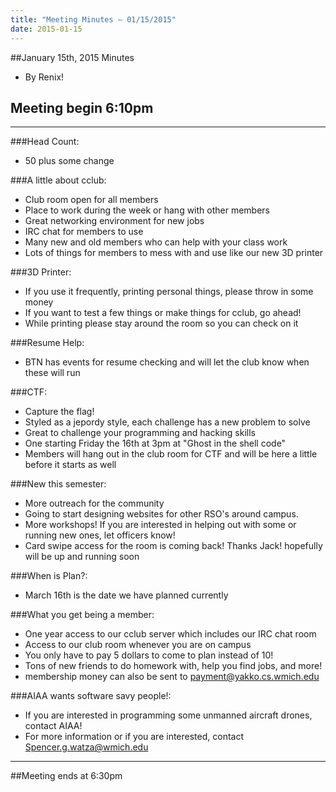 ```yaml
---
title: "Meeting Minutes – 01/15/2015"
date: 2015-01-15
---
```

##January 15th, 2015 Minutes
* By Renix!

## Meeting begin 6:10pm

 - - -

###Head Count: 
* 50 plus some change

###A little about cclub:
* Club room open for all members
* Place to work during the week or hang with other members
* Great networking environment for new jobs
* IRC chat for members to use
* Many new and old members who can help with your class work
* Lots of things for members to mess with and use like our new 3D printer

###3D Printer:
* If you use it frequently, printing personal things, please throw in some money
* If you want to test a few things or make things for cclub, go ahead!
* While printing please stay around the room so you can check on it

###Resume Help:
* BTN has events for resume checking and will let the club know when these will run

###CTF:
* Capture the flag! 
* Styled as a jepordy style, each challenge has a new problem to solve
* Great to challenge your programming and hacking skills
* One starting Friday the 16th at 3pm at "Ghost in the shell code"
* Members will hang out in the club room for CTF and will be here a little before it starts as well

###New this semester:
* More outreach for the community 
* Going to start designing websites for other RSO's around campus.
* More workshops! If you are interested in helping out with some or running new ones, let officers know!
* Card swipe access for the room is coming back! Thanks Jack! hopefully will be up and running soon  

###When is Plan?:
* March 16th is the date we have planned currently

###What you get being a member:
* One year access to our cclub server which includes our IRC chat room
* Access to our club room whenever you are on campus
* You only have to pay 5 dollars to come to plan instead of 10!
* Tons of new friends to do homework with, help you find jobs, and more!
* membership money can also be sent to payment@yakko.cs.wmich.edu 

###AIAA wants software savy people!:
* If you are interested in programming some unmanned aircraft drones, contact AIAA!
* For more information or if you are interested, contact Spencer.g.watza@wmich.edu 

- - - 

##Meeting ends at 6:30pm
